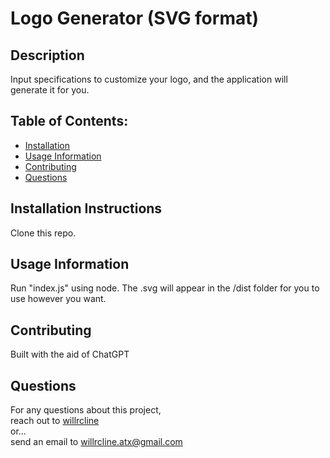 # Logo Generator (SVG format)

## Description
Input specifications to customize your logo, and the application will generate it for you.
  
## Table of Contents:
* [Installation](#installation-instructions)
* [Usage Information](#usage-information)
* [Contributing](#contributing)
* [Questions](#questions)

## Installation Instructions
Clone this repo.
  
## Usage Information
Run "index.js" using node. The .svg will appear in the /dist folder for you to use however you want.

## Contributing
Built with the aid of ChatGPT

## Questions
For any questions about this project,  
reach out to [willrcline](https://github.com/willrcline)  
or...  
send an email to willrcline.atx@gmail.com